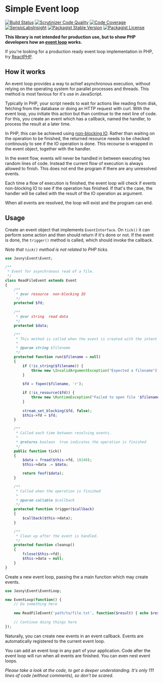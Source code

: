 Simple Event loop
===

[![Build Status](https://travis-ci.org/jasny/event.svg?branch=master)](https://travis-ci.org/jasny/event)
[![Scrutinizer Code Quality](https://scrutinizer-ci.com/g/jasny/event/badges/quality-score.png?b=master)](https://scrutinizer-ci.com/g/jasny/event/?branch=master)
[![Code Coverage](https://scrutinizer-ci.com/g/jasny/event/badges/coverage.png?b=master)](https://scrutinizer-ci.com/g/jasny/event/?branch=master)
[![SensioLabsInsight](https://insight.sensiolabs.com/projects/a1a1745c-1272-46a3-9567-7bbb52acda5a/mini.png)](https://insight.sensiolabs.com/projects/a1a1745c-1272-46a3-9567-7bbb52acda5a)
[![Packagist Stable Version](https://img.shields.io/packagist/v/jasny/event.svg)](https://packagist.org/packages/jasny/event)
[![Packagist License](https://img.shields.io/packagist/l/jasny/event.svg)](https://packagist.org/packages/jasny/event)

**This library is not intended for production use, but to show PHP developers how an [event loop](https://en.wikipedia.org/wiki/Event_loop) works.**

If you're looking for a production ready event loop implementation in PHP, try [ReactPHP](https://reactphp.org/).

How it works
---

An event loop provides a way to achief asynchronous execution, without relying on the operating system for parallel processes and threads. This method is most favious for it's use in JavaScript.

Typically in PHP, your script needs to wait for actions like reading from disk, fetching from the database or doing an HTTP request with curl. With the event loop, you initiate this action but than continue to the next line of code. For this, you create an event which has a callback, named the handler, to process the result at a later time.

In PHP, this can be achieved using [non-blocking IO](http://php.net/manual/en/function.stream-set-blocking.php). Rather than waiting on the operation to be finished, the returned resource needs to be checked continously to see if the IO operation is done. This recourse is wrapped in the event object, together with the handler.

In the event flow, events will never be handled in between executing two random lines of code. Instead the current flow of execution is always allowed to finish. This does not end the program if there are any unresolved events.

Each time a flow of execution is finished, the event loop will check if events non-blocking IO to see if the operation has finished. If that's the case, the handler will be called with the result of the IO operation as argument.

When all events are resolved, the loop will exist and the program can end.

Usage
---

Create an event object that implements `EventInterface`. On `tick()` it can perform some action and then should return
if it's done or not. If the event is done, the `trigger()` method is called, which should invoke the callback.

_Note that `tick()` method is not related to PHP ticks._

```php
use Jasny\Event\Event;

/**
 * Event for asynchronous read of a file.
 */
class ReadFileEvent extends Event
{
    /**
     * @var resource  non-blocking IO
     */
    protected $fd;
    
    /**
     * @var string  read data
     */
    protected $data;

    /**
     * This method is called when the event is created with the intent to initiate the IO operation.
     *
     * @param string $filename
     */
    protected function run($filename = null)
    {
        if (!is_string($filename)) {
            throw new \InvalidArgumentException("Expected a filename");
        }
        
        $fd = fopen($filename, 'r');

        if (!is_resource($fd)) {
            throw new \RuntimeException("Failed to open file '$filename'");
        }
        
        stream_set_blocking($fd, false);
        $this->fd = $fd;
    }

    /**
     * Called each time between resolving events.
     *
     * @returns boolean  true indicates the operation is finished
     */
    public function tick()
    {
        $data = fread($this->fd, 10240);
        $this->data .= $data;

        return feof($data);
    }

    /**
     * Called when the operation is finished
     *
     * @param callable $callback
     */
    protected function trigger($callback)
    {
        $callback($this->data);
    }

    /**
     * Clean up after the event is handled.
     */
    protected function cleanup()
    {
        fclose($this->fd);
        $this->data = null;
    } 
}
```

Create a new event loop, passing the a main function which may create events.

```php
use Jasny\Event\EventLoop;

new EventLoop(function() {
    // Do something here
    
    new ReadFileEvent('path/to/file.txt', function($result) { echo $result; });
    
    // Continue doing things here
});
```

Naturally, you can create new events in an event callback. Events are automatically registered to the current event
loop.

You can add an event loop in any part of your application. Code after the event loop will run when all events are
finished. You can even nest event loops.

_Please take a look at the code, to get a deeper understanding. It's only 111 lines of code (without comments), so don't be scared._ 
